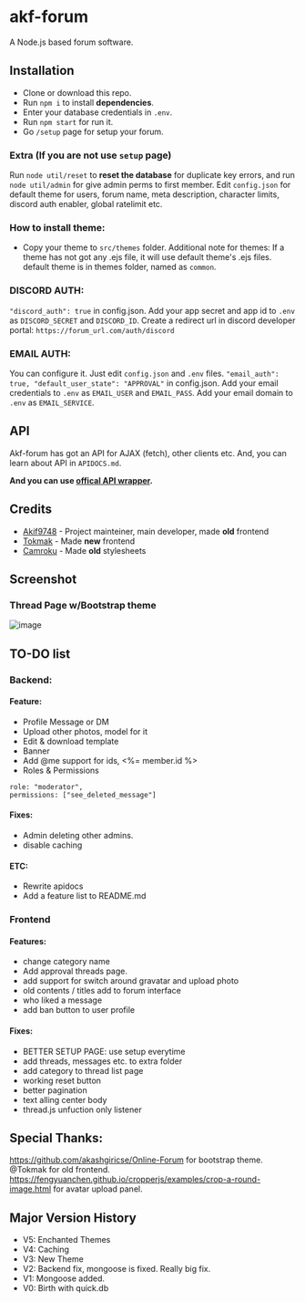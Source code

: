 # akf-forum
A Node.js based forum software.

## Installation
- Clone or download this repo.
- Run `npm i` to install **dependencies**.
- Enter your database credentials in `.env`.
- Run `npm start` for run it. 
- Go `/setup` page for setup your forum.

### Extra (If you are not use `setup` page)
Run `node util/reset` to **reset the database** for duplicate key errors, and run `node util/admin` for give admin perms to first member.
Edit `config.json` for default theme for users, forum name, meta description, character limits, discord auth enabler, global ratelimit etc.

### How to install theme:
- Copy your theme to `src/themes` folder.
Additional note for themes: If a theme has not got any .ejs file, it will use default theme's .ejs files. default theme is in themes folder, named as `common`.

### DISCORD AUTH: 
`"discord_auth": true` in config.json.
Add your app secret and app id to `.env` as `DISCORD_SECRET` and `DISCORD_ID`.
Create a redirect url in discord developer portal:
`https://forum_url.com/auth/discord`

### EMAIL AUTH:
You can configure it. Just edit `config.json` and `.env` files.
`"email_auth": true, "default_user_state": "APPROVAL"` in config.json.
Add your email credentials to `.env` as `EMAIL_USER` and `EMAIL_PASS`.
Add your email domain to `.env` as `EMAIL_SERVICE`.

## API
Akf-forum has got an API for AJAX (fetch), other clients etc. And, you can learn about API in `APIDOCS.md`.

**And you can use [offical API wrapper](https://github.com/Akif9748/akf-forum-api).**

## Credits
* [Akif9748](https://github.com/Akif9748) - Project mainteiner, main developer, made **old** frontend
* [Tokmak](https://github.com/tokmak0) - Made **new** frontend
* [Camroku](https://github.com/Camroku) - Made **old** stylesheets

## Screenshot

### Thread Page w/Bootstrap theme
![image](https://github.com/Akif9748/akf-forum/assets/70021050/1ad4ad8e-d000-46a6-834e-7d76cdddda60)

## TO-DO list

### Backend:
#### Feature:
- Profile Message or DM 
- Upload other photos, model for it
- Edit & download template 
- Banner
- Add @me support for ids, <%= member.id %>
- Roles & Permissions
```
role: "moderator",
permissions: ["see_deleted_message"]
```

#### Fixes:
- Admin deleting other admins.
- disable caching

#### ETC:
- Rewrite apidocs
- Add a feature list to README.md

### Frontend
#### Features:
- change category name
- Add approval threads page.
- add support for switch around gravatar and upload photo
- old contents / titles add to forum interface
- who liked a message
- add ban button to user profile

#### Fixes:
- BETTER SETUP PAGE: use setup everytime
- add threads, messages etc. to extra folder
- add category to thread list page
- working reset button
- better pagination
- text alling center body
- thread.js unfuction only listener

## Special Thanks:
https://github.com/akashgiricse/Online-Forum for bootstrap theme.
@Tokmak for old frontend.
https://fengyuanchen.github.io/cropperjs/examples/crop-a-round-image.html for avatar upload panel.
## Major Version History
- V5: Enchanted Themes
- V4: Caching
- V3: New Theme
- V2: Backend fix, mongoose is fixed. Really big fix.
- V1: Mongoose added.
- V0: Birth with quick.db
